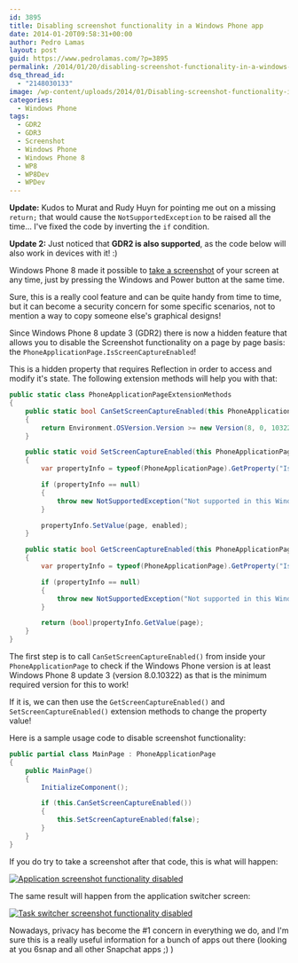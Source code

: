 ```yaml
---
id: 3895
title: Disabling screenshot functionality in a Windows Phone app
date: 2014-01-20T09:58:31+00:00
author: Pedro Lamas
layout: post
guid: https://www.pedrolamas.com/?p=3895
permalink: /2014/01/20/disabling-screenshot-functionality-in-a-windows-phone-app/
dsq_thread_id:
  - "2148030133"
image: /wp-content/uploads/2014/01/Disabling-screenshot-functionality-in-a-Windows-Phone-8-app-300x270.png
categories:
  - Windows Phone
tags:
  - GDR2
  - GDR3
  - Screenshot
  - Windows Phone
  - Windows Phone 8
  - WP8
  - WP8Dev
  - WPDev
---
```

**Update:** Kudos to Murat and Rudy Huyn for pointing me out on a missing `return;` that would cause the `NotSupportedException` to be raised all the time... I've fixed the code by inverting the `if` condition.

**Update 2:** Just noticed that **GDR2 is also supported**, as the code below will also work in devices with it! :)

Windows Phone 8 made it possible to [take a screenshot](http://www.windowsphone.com/en-gb/how-to/wp8/photos/take-a-screenshot) of your screen at any time, just by pressing the Windows and Power button at the same time.

Sure, this is a really cool feature and can be quite handy from time to time, but it can become a security concern for some specific scenarios, not to mention a way to copy someone else's graphical designs!

Since Windows Phone 8 update 3 (GDR2) there is now a hidden feature that allows you to disable the Screenshot functionality on a page by page basis: the `PhoneApplicationPage.IsScreenCaptureEnabled`!

This is a hidden property that requires Reflection in order to access and modify it's state. The following extension methods will help you with that:

```csharp
public static class PhoneApplicationPageExtensionMethods
{
    public static bool CanSetScreenCaptureEnabled(this PhoneApplicationPage page)
    {
        return Environment.OSVersion.Version >= new Version(8, 0, 10322);
    }

    public static void SetScreenCaptureEnabled(this PhoneApplicationPage page, bool enabled)
    {
        var propertyInfo = typeof(PhoneApplicationPage).GetProperty("IsScreenCaptureEnabled");

        if (propertyInfo == null)
        {
            throw new NotSupportedException("Not supported in this Windows Phone version!");
        }

        propertyInfo.SetValue(page, enabled);
    }

    public static bool GetScreenCaptureEnabled(this PhoneApplicationPage page)
    {
        var propertyInfo = typeof(PhoneApplicationPage).GetProperty("IsScreenCaptureEnabled");

        if (propertyInfo == null)
        {
            throw new NotSupportedException("Not supported in this Windows Phone version!");
        }

        return (bool)propertyInfo.GetValue(page);
    }
}
```

The first step is to call `CanSetScreenCaptureEnabled()` from inside your `PhoneApplicationPage` to check if the Windows Phone version is at least Windows Phone 8 update 3 (version 8.0.10322) as that is the minimum required version for this to work!

If it is, we can then use the `GetScreenCaptureEnabled()` and `SetScreenCaptureEnabled()` extension methods to change the property value!

Here is a sample usage code to disable screenshot functionality:

```csharp
public partial class MainPage : PhoneApplicationPage
{
    public MainPage()
    {
        InitializeComponent();

        if (this.CanSetScreenCaptureEnabled())
        {
            this.SetScreenCaptureEnabled(false);
        }
    }
}
```

If you do try to take a screenshot after that code, this is what will happen:

[![Application screenshot functionality disabled](/wp-content/uploads/2014/01/Application-screenshot-functionality-disabled-180x300.png)](/wp-content/uploads/2014/01/Application-screenshot-functionality-disabled.png)

The same result will happen from the application switcher screen:

[![Task switcher screenshot functionality disabled](/wp-content/uploads/2014/01/Task-switcher-screenshot-functionality-disabled-180x300.png)](/wp-content/uploads/2014/01/Task-switcher-screenshot-functionality-disabled.png)

Nowadays, privacy has become the #1 concern in everything we do, and I'm sure this is a really useful information for a bunch of apps out there (looking at you 6snap and all other Snapchat apps ;) )
